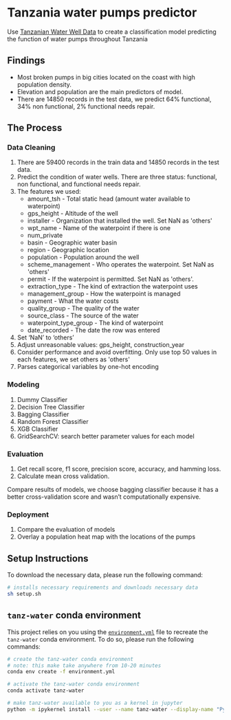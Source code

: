 # Tanzania water pumps predictor
Use [Tanzanian Water Well Data](https://www.drivendata.org/competitions/7/pump-it-up-data-mining-the-water-table/page/23/) to create a classification model predicting the function of water pumps throughout Tanzania

## Findings
- Most broken pumps in big cities  located on the coast with high population density.
- Elevation and population are the main predictors of model.
- There are 14850 records in the test data, we predict 64% functional, 34% non functional, 2% functional needs repair.


## The Process

### Data Cleaning
1. There are 59400 records in the train data and 14850 records in the test data.
2. Predict the condition of water wells. There are three status: functional, non functional, and functional needs repair.
3. The features we used:
    - amount_tsh - Total static head (amount water available to waterpoint)
    - gps_height - Altitude of the well
    - installer - Organization that installed the well. Set NaN as 'others'
    - wpt_name -  Name of the waterpoint if there is one
    - num_private
    - basin - Geographic water basin
    - region - Geographic location
    - population - Population around the well
    - scheme_management - Who operates the waterpoint. Set NaN as 'others'
    - permit - If the waterpoint is permitted. Set NaN as 'others'.
    - extraction_type - The kind of extraction the waterpoint uses
    - management_group - How the waterpoint is managed
    - payment - What the water costs
    - quality_group - The quality of the water
    - source_class - The source of the water
    - waterpoint_type_group - The kind of waterpoint
    - date_recorded - The date the row was entered
4. Set ‘NaN’ to ‘others’
5. Adjust unreasonable values: gps_height, construction_year
6. Consider performance and avoid overfitting. Only use top 50 values in each features, we set others as 'others'
7. Parses categorical variables by one-hot encoding


### Modeling
1. Dummy Classifier
2. Decision Tree Classifier
3. Bagging Classifier
4. Random Forest Classifier
5. XGB Classifier
6. GridSearchCV: search better parameter values for each model

### Evaluation
1. Get recall score, f1 score, precision score, accuracy, and hamming loss. 
2. Calculate mean cross validation.

Compare results of models, we choose bagging classifier because it has a better cross-validation score and wasn’t computationally expensive.


### Deployment
1. Compare the evaluation of models
2. Overlay a population heat map with the locations of the pumps


## Setup Instructions

To download the necessary data, please run the following command:

```bash
# installs necessary requirements and downloads necessary data
sh setup.sh
```

## `tanz-water` conda environment

This project relies on you using the [`environment.yml`](environment.yml) file to recreate the `tanz-water` conda environment. To do so, please run the following commands:

```bash
# create the tanz-water conda environment
# note: this make take anywhere from 10-20 minutes
conda env create -f environment.yml

# activate the tanz-water conda environment
conda activate tanz-water

# make tanz-water available to you as a kernel in jupyter
python -m ipykernel install --user --name tanz-water --display-name "Python (tanz-water)"
```
